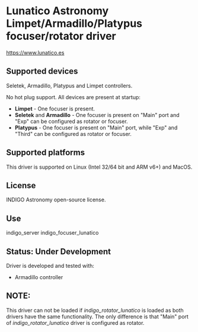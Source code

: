 # Lunatico Astronomy Limpet/Armadillo/Platypus focuser/rotator driver

https://www.lunatico.es

## Supported devices

Seletek, Armadillo, Platypus and Limpet controllers.

No hot plug support. All devices are present at startup:

* **Limpet** - One focuser is present.
* **Seletek** and **Armadillo** - One focuser is present on "Main" port and "Exp" can be configured as rotator or focuser.
* **Platypus** - One focuser is present on "Main" port, while "Exp" and "Third" can be configured as rotator or focuser.

## Supported platforms

This driver is supported on Linux (Intel 32/64 bit and ARM v6+) and MacOS.

## License

INDIGO Astronomy open-source license.

## Use

indigo_server indigo_focuser_lunatico

## Status: Under Development

Driver is developed and tested with:
* Armadillo controller

## NOTE:
This driver can not be loaded if *indigo_rotator_lunatico* is loaded as both drivers have the same functionality.
The only difference is that "Main" port of *indigo_rotator_lunatico* driver is configured as rotator.
